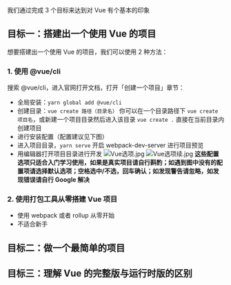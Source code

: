 我们通过完成 3 个目标来达到对 Vue 有个基本的印象
## 目标一：搭建出一个使用 Vue 的项目
想要搭建出一个使用 Vue 的项目，我们可以使用 2 种方法：
### 1. 使用 @vue/cli
搜索 @vue/cli，进入官网打开文档，打开「创建一个项目」章节：
- 全局安装：`yarn global add @vue/cli`
- 创建目录：`vue create 路径（目录名）`
你可以在一个目录路径下 `vue create 项目名`，或新建一个项目目录然后进入该目录 `vue create .` 直接在当前目录内创建项目
- 进行安装配置（配置建议见下图）
- 进入项目目录，`yarn serve` 开启 webpack-dev-server 进行项目预览
- 用编辑器打开项目目录进行开发
![Vue选项.jpg](https://i.loli.net/2021/03/08/W1PafdKF9jDM5Eg.jpg)
![Vue选项续.jpg](https://i.loli.net/2021/03/08/diouEyTvecHrFIW.jpg)
**这些配置选项只适合入门学习使用，如果是真实项目请自行斟酌；如遇到图中没有的配置项请选择默认选项；空格选中/不选，回车确认；如发现警告请忽略，如发现错误请自行 Google 解决**
### 2. 使用打包工具从零搭建 Vue 项目
- 使用 webpack 或者 rollup 从零开始
- 不适合新手

## 目标二：做一个最简单的项目
## 目标三：理解 Vue 的完整版与运行时版的区别